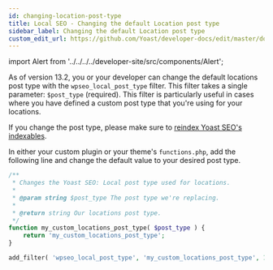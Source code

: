 ```yaml
---
id: changing-location-post-type
title: Local SEO - Changing the default Location post type
sidebar_label: Changing the default Location post type
custom_edit_url: https://github.com/Yoast/developer-docs/edit/master/docs/customization/local-seo/changing-location-post-type.md
---
```

import Alert from '../../../../developer-site/src/components/Alert';

As of version 13.2, you or your developer can change the default locations post type with the `wpseo_local_post_type` filter. This filter takes a single parameter: `$post_type` (required).
This filter is particularly useful in cases where you have defined a custom post type that you're using for your locations.

<Alert>

If you change the post type, please make sure to [reindex Yoast SEO's indexables](../../standards/reindex-indexables).
</Alert>

In either your custom plugin or your theme's `functions.php`, add the following line and change the default value to your desired post type.

```php
/** 
 * Changes the Yoast SEO: Local post type used for locations.
 *
 * @param string $post_type The post type we're replacing.
 *
 * @return string Our locations post type.
 */
function my_custom_locations_post_type( $post_type ) {
    return 'my_custom_locations_post_type';
}

add_filter( 'wpseo_local_post_type', 'my_custom_locations_post_type', 10, 1 );
```

